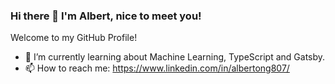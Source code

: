 ### Hi there 👋 I'm Albert, nice to meet you!

Welcome to my GitHub Profile!

- 🌱 I’m currently learning about Machine Learning, TypeScript and Gatsby.
- 📫 How to reach me: https://www.linkedin.com/in/albertong807/

<!--
**theberttt/theberttt** is a ✨ _special_ ✨ repository because its `README.md` (this file) appears on your GitHub profile.

Here are some ideas to get you started:

- 🔭 I’m currently working on ...
- 🌱 I’m currently learning ...
- 👯 I’m looking to collaborate on ...
- 🤔 I’m looking for help with ...
- 💬 Ask me about ...
- 📫 How to reach me: ...
- 😄 Pronouns: ...
- ⚡ Fun fact: ...
-->
